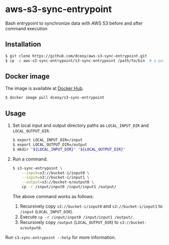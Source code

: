 aws-s3-sync-entrypoint
======================

Bash entrypoint to synchronize data with AWS S3 before and after command execution

Installation
------------

```sh
$ git clone https://github.com/dceoy/aws-s3-sync-entrypoint.git
$ cp -a aws-s3-sync-entrypoint/s3-sync-entrypoint /path/to/bin  # a path in ${PATH}
```

Docker image
------------

The image is available at [Docker Hub](https://hub.docker.com/r/dceoy/s3-sync-entrypoint/).

```sh
$ docker image pull dceoy/s3-sync-entrypoint
```

Usage
-----

1.  Set local input and output directory paths as `LOCAL_INPUT_DIR` and `LOCAL_OUTPUT_DIR`.

    ```sh
    $ export LOCAL_INPUT_DIR=/input
    $ export LOCAL_OUTPUT_DIR=/output
    $ mkdir "${LOCAL_INPUT_DIR}" "${LOCAL_OUTPUT_DIR}"
    ```

2.  Run a command.

    ```sh
    $ s3-sync-entrypoint \
        --input=s3://bucket-i/input0 \
        --input=s3://bucket-i/input1 \
        --output=s3://bucket-o/output0 \
        cp -r /input/input0 /input/input1 /output/
    ```

    The above command works as follows:
    1.  Recursively copy `s3://bucket-i/input0` and `s3://bucket-i/input1` to `/input` (`LOCAL_INPUT_DIR`).
    2.  Execute `cp -r /input/input0 /input/input1 /output/`.
    3.  Recursively copy `/output` (`LOCAL_OUTPUT_DIR`) to `s3://bucket-o/output0`.

Run `s3-sync-entrypoint --help` for more information.
